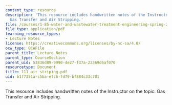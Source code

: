 ```yaml
---
content_type: resource
description: 'This resource includes handwritten notes of the Instructor on the topic:
  Gas Transfer and Air Stripping.'
file: /courses/1-85-water-and-wastewater-treatment-engineering-spring-2006/b1f7351ac5baefc6fd79bf884c33c701_l11_air_striping.pdf
file_type: application/pdf
learning_resource_types:
- Lecture Notes
license: https://creativecommons.org/licenses/by-nc-sa/4.0/
ocw_type: OCWFile
parent_title: Lecture Notes
parent_type: CourseSection
parent_uid: 53836d89-9990-4e27-f37a-22369d6af070
resourcetype: Document
title: l11_air_striping.pdf
uid: b1f7351a-c5ba-efc6-fd79-bf884c33c701
---
```

This resource includes handwritten notes of the Instructor on the topic: Gas Transfer and Air Stripping.